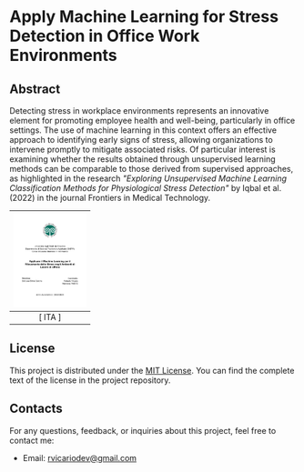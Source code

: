 # Apply Machine Learning for Stress Detection in Office Work Environments

## Abstract

Detecting stress in workplace environments represents an innovative element for promoting employee health and well-being, particularly in office settings. The use of machine learning in this context offers an effective approach to identifying early signs of stress, allowing organizations to intervene promptly to mitigate associated risks. Of particular interest is examining whether the results obtained through unsupervised learning methods can be comparable to those derived from supervised approaches, as highlighted in the research *"Exploring Unsupervised Machine Learning Classification Methods for Physiological Stress Detection"* by Iqbal et al. (2022) in the journal Frontiers in Medical Technology.

| <a href="https://raw.githubusercontent.com/robertovicario/BSc-Computer-Science-Thesis/main/Applicare_il_Machine_Learning_per_il_Rilevamento_dello_Stress_negli_Ambienti_di_Lavoro_di_Ufficio.pdf" download><img src="https://raw.githubusercontent.com/robertovicario/BSc-Computer-Science-Thesis/main/img/thesis.png" alt="thesis.png" width="128"/></a> |
| :--: |
| [ ITA ] |

## License

This project is distributed under the [MIT License](https://opensource.org/licenses/MIT). You can find the complete text of the license in the project repository.

## Contacts

For any questions, feedback, or inquiries about this project, feel free to contact me:

- Email: [rvicariodev@gmail.com](mailto:rvicariodev@gmail.com)
